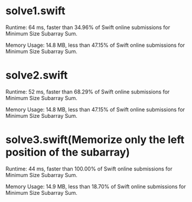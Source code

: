 # solve1.swift

Runtime: 64 ms, faster than 34.96% of Swift online submissions for Minimum Size Subarray Sum.

Memory Usage: 14.8 MB, less than 47.15% of Swift online submissions for Minimum Size Subarray Sum.

# solve2.swift

Runtime: 52 ms, faster than 68.29% of Swift online submissions for Minimum Size Subarray Sum.

Memory Usage: 14.8 MB, less than 47.15% of Swift online submissions for Minimum Size Subarray Sum.

# solve3.swift(Memorize only the left position of the subarray)

Runtime: 44 ms, faster than 100.00% of Swift online submissions for Minimum Size Subarray Sum.

Memory Usage: 14.9 MB, less than 18.70% of Swift online submissions for Minimum Size Subarray Sum.
